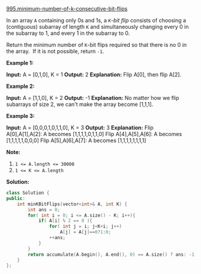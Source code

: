 [995.minimum-number-of-k-consecutive-bit-flips](https://leetcode.com/problems/minimum-number-of-k-consecutive-bit-flips/)  

In an array `A` containing only 0s and 1s, a _`K`\-bit flip_ consists of choosing a (contiguous) subarray of length `K` and simultaneously changing every 0 in the subarray to 1, and every 1 in the subarray to 0.

Return the minimum number of `K`\-bit flips required so that there is no 0 in the array.  If it is not possible, return `-1`.

**Example 1:**

**Input:** A = \[0,1,0\], K = 1
**Output:** 2
**Explanation:** Flip A\[0\], then flip A\[2\].

**Example 2:**

**Input:** A = \[1,1,0\], K = 2
**Output:** \-1
**Explanation:** No matter how we flip subarrays of size 2, we can't make the array become \[1,1,1\].

**Example 3:**

**Input:** A = \[0,0,0,1,0,1,1,0\], K = 3
**Output:** 3
**Explanation:**
Flip A\[0\],A\[1\],A\[2\]: A becomes \[1,1,1,1,0,1,1,0\]
Flip A\[4\],A\[5\],A\[6\]: A becomes \[1,1,1,1,1,0,0,0\]
Flip A\[5\],A\[6\],A\[7\]: A becomes \[1,1,1,1,1,1,1,1\]

**Note:**

1.  `1 <= A.length <= 30000`
2.  `1 <= K <= A.length`  



**Solution:**  

```cpp
class Solution {
public:
    int minKBitFlips(vector<int>& A, int K) {
        int ans = 0;
        for( int i = 0; i <= A.size() - K; i++){
            if( A[i] % 2 == 0 ){
                for( int j = i; j<K+i; j++)
                    A[j] = A[j]==0?1:0;
                ++ans;
            }
        }
        return accumulate(A.begin(), A.end(), 0) == A.size() ? ans: -1;
    }
};
```
      